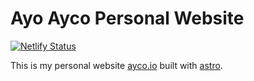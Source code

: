 # Ayo Ayco Personal Website

[![Netlify Status](https://api.netlify.com/api/v1/badges/f2acbac0-5571-43b5-b2e8-00d7ee34101d/deploy-status)](https://app.netlify.com/sites/ayco-astro/deploys)

This is my personal website [ayco.io](https://ayco.io) built with [astro](https://astro.build).

